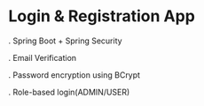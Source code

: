  # Login & Registration App
  
. Spring Boot + Spring Security

. Email Verification

. Password encryption using BCrypt

. Role-based login(ADMIN/USER)
